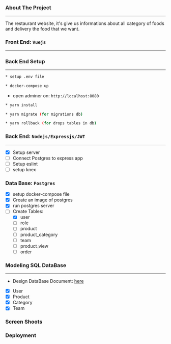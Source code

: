 ### About The Project

---

The restaurant website, it's give us informations about all category of foods and delivery the food that we want.

### Front End: `Vuejs`
-----------------------

### Back End Setup
-----------------------

```sh
* setup .env file
```

```sh
* docker-compose up
```

* open adminer on: `http://localhost:8080`

```sh
* yarn install
```

```sh
* yarn migrate (for migrations db)
```

```sh
* yarn rollback (for drops tables in db)
```




### Back End: `Nodejs/Expressjs/JWT`

---

- [x] Setup server
- [ ] Connect Postgres to express app
- [ ] Setup eslint
- [ ] setup knex

### Data Base: `Postgres`

- [x] setup docker-compose file
- [x] Create an image of postgres
- [x] run postgres server
- [ ] Create Tables:
     - [x] user
     - [ ] role
     - [ ] product
     - [ ] product_category
     - [ ] team
     - [ ] product_view
     - [ ] order

### Modeling SQL DataBase

---

- Design DataBase Document: [here](https://www.lucidchart.com/invitations/accept/41a10131-9dfc-4b4e-a00e-e8c956b5b1ea)

* [x] User
* [x] Product
* [x] Category
* [x] Team

### Screen Shoots

### Deployment
